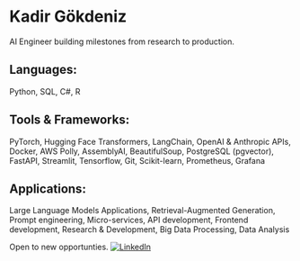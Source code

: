 # Kadir Gökdeniz
AI Engineer building milestones from research to production.
## Languages: 
Python, SQL, C#, R

## Tools & Frameworks: 
PyTorch, Hugging Face Transformers, LangChain, OpenAI & Anthropic APIs, Docker, AWS Polly, AssemblyAI, BeautifulSoup, PostgreSQL (pgvector), FastAPI, Streamlit, Tensorflow, Git, Scikit-learn, Prometheus, Grafana

## Applications:
Large Language Models Applications, Retrieval-Augmented Generation, Prompt engineering, Micro-services, API development, Frontend development, Research & Development, Big Data Processing, Data Analysis

Open to new opportunties. 
[![LinkedIn](https://img.shields.io/badge/-LinkedIn-0077B5?style=flat&logo=linkedin)](https://linkedin.com/in/kadir-gökdeniz-16573127a)
